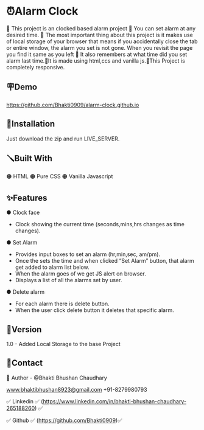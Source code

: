 # ⏰Alarm Clock 

🔴 This project is an clocked based alarm project 🔴 You can set alarm at any desired time. 🔴 The most important thing about this project is it makes use of local storage of your browser that means if you accidentally close the tab or entire window, the alarm you set is not gone. When you revisit the page you find it same as you left 🔴 It also remembers at what time did you set alarm last time.🔴It is made using html,ccs and vanilla js.🔴This Project is completely responsive.


## 🪧Demo

https://github.com/Bhakti0909/alarm-clock.github.io


## 📐Installation
Just download the zip and run LIVE_SERVER.
## 🪛Built With
🟠 HTML 🟠 Pure CSS 🟠 Vanilla Javascript

## ✨Features

● Clock face
 
  * Clock showing the current time (seconds,mins,hrs changes as time changes).

● Set Alarm
   * Provides input boxes to set an alarm (hr,min,sec, am/pm).
   * Once the sets the time and when clicked “Set Alarm” button, that alarm get added to alarm list below.
   * When the alarm goes of we get JS alert on browser.
   * Displays a list of all the alarms set by user.

● Delete alarm
* For each alarm there is delete button.
* When the user click delete button it deletes that specific alarm.


## 🚦Version
1.0 - Added Local Storage to the base Project
## 👦Contact
🔗 Author - @Bhakti Bhushan Chaudhary

www.bhaktibhushan8923@gmail.com
+91-8279980793

✅ Linkedin ✅ (https://www.linkedin.com/in/bhakti-bhushan-chaudhary-265188260) ✅

✅ Github   ✅ (https://github.com/Bhakti0909)✅
